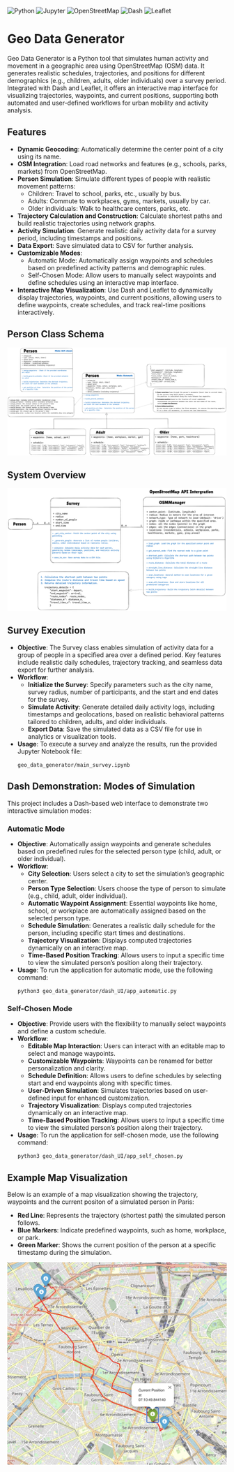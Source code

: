 ![Python](https://img.shields.io/badge/python-3.8%2B-blue)
![Jupyter](https://img.shields.io/badge/jupyter-notebook-orange)
![OpenStreetMap](https://img.shields.io/badge/openstreetmap-interactive-brightgreen?logo=openstreetmap)
![Dash](https://img.shields.io/badge/dash-interactive-blue)
![Leaflet](https://img.shields.io/badge/leaflet-interactive-green)
# Geo Data Generator

Geo Data Generator is a Python tool that simulates human activity and movement in a geographic area using OpenStreetMap (OSM) data. It generates realistic schedules, trajectories, and positions for different demographics (e.g., children, adults, older individuals) over a survey period. Integrated with Dash and Leaflet, it offers an interactive map interface for visualizing trajectories, waypoints, and current positions, supporting both automated and user-defined workflows for urban mobility and activity analysis.

## Features

- **Dynamic Geocoding**: Automatically determine the center point of a city using its name.
- **OSM Integration**: Load road networks and features (e.g., schools, parks, markets) from OpenStreetMap.
- **Person Simulation**: Simulate different types of people with realistic movement patterns:
    - Children: Travel to school, parks, etc., usually by bus.
    - Adults: Commute to workplaces, gyms, markets, usually by car.
    - Older individuals: Walk to healthcare centers, parks, etc.
- **Trajectory Calculation and Construction**: Calculate shortest paths and build realistic trajectories using network graphs.
- **Activity Simulation**: Generate realistic daily activity data for a survey period, including timestamps and positions.
- **Data Export**: Save simulated data to CSV for further analysis.
- **Customizable Modes**:
    - Automatic Mode: Automatically assign waypoints and schedules based on predefined activity patterns and demographic rules.
    - Self-Chosen Mode: Allow users to manually select waypoints and define schedules using an interactive map interface.
- **Interactive Map Visualization**: Use Dash and Leaflet to dynamically display trajectories, waypoints, and current positions, allowing users to define waypoints, create schedules, and track real-time positions interactively.

## Person Class Schema

![Person Schema](geo_data_generator/images/models_Person_schema.png)

## System Overview

![System Overview](geo_data_generator/images/overview.png)
## Survey Execution 
- **Objective**: The Survey class enables simulation of activity data for a group of people in a specified area over a defined period. Key features include realistic daily schedules, trajectory tracking, and seamless data export for further analysis.
- **Workflow**: 
    - **Initialize the Survey**: Specify parameters such as the city name, survey radius, number of participants, and the start and end dates for the survey.
    - **Simulate Activity**: Generate detailed daily activity logs, including timestamps and geolocations, based on realistic behavioral patterns tailored to children, adults, and older individuals.
    - **Export Data**: Save the simulated data as a CSV file for use in analytics or visualization tools.
- **Usage**:
To execute a survey and analyze the results, run the provided Jupyter Notebook file:
    ```
    geo_data_generator/main_survey.ipynb
    ```
## Dash Demonstration: Modes of Simulation
This project includes a Dash-based web interface to demonstrate two interactive simulation modes:

### Automatic Mode
- **Objective**: Automatically assign waypoints and generate schedules based on predefined rules for the selected person type (child, adult, or older individual).
- **Workflow**:
	- **City Selection**: Users select a city to set the simulation’s geographic center.
	- **Person Type Selection**: Users choose the type of person to simulate (e.g., child, adult, older individual).
	- **Automatic Waypoint Assignment**: Essential waypoints like home, school, or workplace are automatically assigned based on the selected person type.
	- **Schedule Simulation**: Generates a realistic daily schedule for the person, including specific start times and destinations.
	- **Trajectory Visualization**: Displays computed trajectories dynamically on an interactive map.
	- **Time-Based Position Tracking**: Allows users to input a specific time to view the simulated person’s position along their trajectory.
- **Usage**:
To run the application for automatic mode, use the following command:
    ```
    python3 geo_data_generator/dash_UI/app_automatic.py
    ```
### Self-Chosen Mode
- **Objective**: Provide users with the flexibility to manually select waypoints and define a custom schedule.
- **Workflow**:
    - **Editable Map Interaction**: Users can interact with an editable map to select and manage waypoints.
    - **Customizable Waypoints**: Waypoints can be renamed for better personalization and clarity.
    - **Schedule Definition**: Allows users to define schedules by selecting start and end waypoints along with specific times.
    - **User-Driven Simulation**: Simulates trajectories based on user-defined input for enhanced customization.
	- **Trajectory Visualization**: Displays computed trajectories dynamically on an interactive map.
	- **Time-Based Position Tracking**: Allows users to input a specific time to view the simulated person’s position along their trajectory.
- **Usage**:
To run the application for self-chosen mode, use the following command:
    ```
    python3 geo_data_generator/dash_UI/app_self_chosen.py
    ```
## Example Map Visualization

Below is an example of a map visualization showing the trajectory, waypoints and the current positon of a simulated person in Paris:
- **Red Line**: Represents the trajectory (shortest path) the simulated person follows.
- **Blue Markers**: Indicate predefined waypoints, such as home, workplace, or park.
- **Green Marker**: Shows the current position of the person at a specific timestamp during the simulation.

![Map Visualization](geo_data_generator/images/track_trace.png)